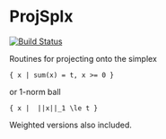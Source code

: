 # ProjSplx

[![Build Status](https://travis-ci.org/MPF-Optimization-Laboratory/ProjSplx.jl.svg?branch=master)](https://travis-ci.org/MPF-Optimization-Laboratory/ProjSplx.jl)

Routines for projecting onto the simplex

    { x | sum(x) = t, x >= 0 }

or 1-norm ball

    { x |  ||x||_1 \le t }

Weighted versions also included.
